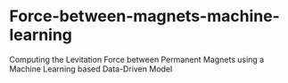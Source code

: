 # Force-between-magnets-machine-learning
Computing the Levitation Force between Permanent Magnets using a Machine Learning based Data-Driven Model
